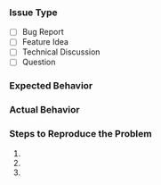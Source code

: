### Issue Type
- [ ] Bug Report
- [ ] Feature Idea
- [ ] Technical Discussion
- [ ] Question

### Expected Behavior


### Actual Behavior

### Steps to Reproduce the Problem
1.
2.
3.
